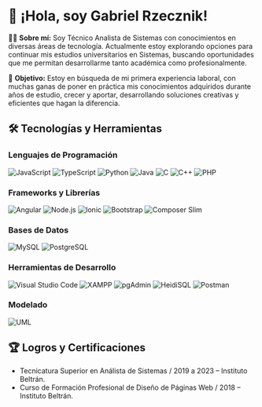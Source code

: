 # 👋 ¡Hola, soy Gabriel Rzecznik!

🧑‍💻 **Sobre mí:** Soy Técnico Analista de Sistemas con conocimientos en diversas áreas de tecnología. Actualmente estoy explorando opciones para continuar mis estudios universitarios en Sistemas, buscando oportunidades que me permitan desarrollarme tanto académica como profesionalmente.

🌟 **Objetivo:** Estoy en búsqueda de mi primera experiencia laboral, con muchas ganas de poner en práctica mis conocimientos adquiridos durante años de estudio, crecer y aportar, desarrollando soluciones creativas y eficientes que hagan la diferencia.

## 🛠️ Tecnologías y Herramientas

### **Lenguajes de Programación**
![JavaScript](https://img.shields.io/badge/JavaScript-F7DF1E?style=flat&logo=javascript&logoColor=black)
![TypeScript](https://img.shields.io/badge/TypeScript-3178C6?style=flat&logo=typescript&logoColor=white)
![Python](https://img.shields.io/badge/Python-3776AB?style=flat&logo=python&logoColor=white)
![Java](https://img.shields.io/badge/Java-007396?style=flat&logo=java&logoColor=white)
![C](https://img.shields.io/badge/C-A8B9CC?style=flat&logo=c&logoColor=white)
![C++](https://img.shields.io/badge/C++-00599C?style=flat&logo=cplusplus&logoColor=white)
![PHP](https://img.shields.io/badge/PHP-777BB4?style=flat&logo=php&logoColor=white)

### **Frameworks y Librerías**
![Angular](https://img.shields.io/badge/Angular-DD0031?style=flat&logo=angular&logoColor=white)
![Node.js](https://img.shields.io/badge/Node.js-339933?style=flat&logo=nodedotjs&logoColor=white)
![Ionic](https://img.shields.io/badge/Ionic-3880FF?style=flat&logo=ionic&logoColor=white)
![Bootstrap](https://img.shields.io/badge/Bootstrap-7952B3?style=flat&logo=bootstrap&logoColor=white)
![Composer Slim](https://img.shields.io/badge/Composer%20Slim-885630?style=flat&logo=composer&logoColor=white)

### **Bases de Datos**
![MySQL](https://img.shields.io/badge/MySQL-4479A1?style=flat&logo=mysql&logoColor=white)
![PostgreSQL](https://img.shields.io/badge/PostgreSQL-336791?style=flat&logo=postgresql&logoColor=white)

### **Herramientas de Desarrollo**
![Visual Studio Code](https://img.shields.io/badge/VS%20Code-0078D4?style=flat&logo=visualstudiocode&logoColor=white)
![XAMPP](https://img.shields.io/badge/XAMPP-FB7A24?style=flat&logo=xampp&logoColor=white)
![pgAdmin](https://img.shields.io/badge/pgAdmin-316192?style=flat&logo=postgresql&logoColor=white)
![HeidiSQL](https://img.shields.io/badge/HeidiSQL-174A8F?style=flat&logo=heidisql&logoColor=white)
![Postman](https://img.shields.io/badge/Postman-FF6C37?style=flat&logo=postman&logoColor=white)

### **Modelado**
![UML](https://img.shields.io/badge/UML-2D7E8D?style=flat&logo=uml&logoColor=white)

## 🏆 Logros y Certificaciones

- Tecnicatura Superior en Análista de Sistemas / 2019 a 2023 – Instituto Beltrán.
- Curso de Formación Profesional de Diseño de Páginas Web / 2018 – Instituto Beltrán.

<!--
**GabrielRzecznik/GabrielRzecznik** is a ✨ _special_ ✨ repository because its `README.md` (this file) appears on your GitHub profile.

Here are some ideas to get you started:

- 🔭 I’m currently working on ...
- 🌱 I’m currently learning ...
- 👯 I’m looking to collaborate on ...
- 🤔 I’m looking for help with ...
- 💬 Ask me about ...
- 📫 How to reach me: ...
- 😄 Pronouns: ...
- ⚡ Fun fact: ...
-->

